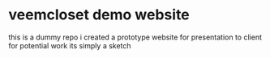 # veemcloset demo website
this is a dummy repo i created a prototype website for presentation to client for potential work its simply a sketch
 